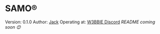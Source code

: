 # SAMO®
Version: 0.1.0
Author: [Jack](https://github.com/j-a-c-k-goes)
Operating at: [W3BBIE Discord](https://discord.gg/ZZ7GeKPy)
*README coming soon 😊*
